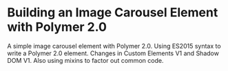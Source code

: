 # Building an Image Carousel Element with Polymer 2.0

A simple image carousel element with Polymer 2.0. Using ES2015 syntax to write a Polymer 2.0 element.
Changes in Custom Elements V1 and Shadow DOM V1. Also using mixins to factor out common code.
